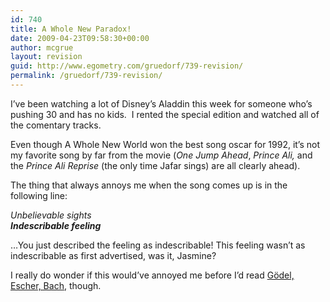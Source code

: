 ```yaml
---
id: 740
title: A Whole New Paradox!
date: 2009-04-23T09:58:30+00:00
author: mcgrue
layout: revision
guid: http://www.egometry.com/gruedorf/739-revision/
permalink: /gruedorf/739-revision/
---
```

I&#8217;ve been watching a lot of Disney&#8217;s Aladdin this week for someone who&#8217;s pushing 30 and has no kids.  I rented the special edition and watched all of the comentary tracks.

Even though A Whole New World won the best song oscar for 1992, it&#8217;s not my favorite song by far from the movie (_One Jump Ahead_, _Prince Ali,_ and the _Prince Ali Reprise_ (the only time Jafar sings) are all clearly ahead).

The thing that always annoys me when the song comes up is in the following line:

_Unbelievable sights  
**Indescribable feeling**_

&#8230;You just described the feeling as indescribable! This feeling wasn&#8217;t as indescribable as first advertised, was it, Jasmine?

I really do wonder if this would&#8217;ve annoyed me before I&#8217;d read <a href="http://www.google.com/search?q=Godel,+Escher,+Bach" target=_blank>Gödel, Escher, Bach</a>, though.